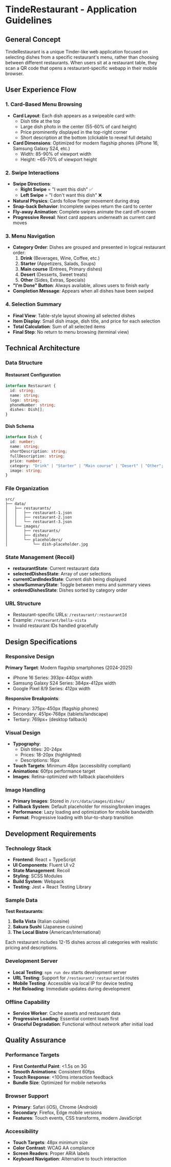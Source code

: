 # TindeRestaurant - Application Guidelines

## General Concept

TindeRestaurant is a unique Tinder-like web application focused on selecting dishes from a specific restaurant's menu, rather than choosing between different restaurants. When users sit at a restaurant table, they scan a QR code that opens a restaurant-specific webapp in their mobile browser.

## User Experience Flow

### 1. Card-Based Menu Browsing

- **Card Layout**: Each dish appears as a swipeable card with:
  - Dish title at the top
  - Large dish photo in the center (55-60% of card height)
  - Price prominently displayed in the top-right corner
  - Short description at the bottom (clickable to reveal full details)
- **Card Dimensions**: Optimized for modern flagship phones (iPhone 16, Samsung Galaxy S24, etc.)
  - Width: 85-90% of viewport width
  - Height: ~65-70% of viewport height

### 2. Swipe Interactions

- **Swipe Directions**:
  - **Right Swipe** = "I want this dish" ✅
  - **Left Swipe** = "I don't want this dish" ❌
- **Natural Physics**: Cards follow finger movement during drag
- **Snap-back Behavior**: Incomplete swipes return the card to center
- **Fly-away Animation**: Complete swipes animate the card off-screen
- **Progressive Reveal**: Next card appears underneath as current card moves

### 3. Menu Navigation

- **Category Order**: Dishes are grouped and presented in logical restaurant order:
  1. **Drink** (Beverages, Wine, Coffee, etc.)
  2. **Starter** (Appetizers, Salads, Soups)
  3. **Main course** (Entrees, Primary dishes)
  4. **Desert** (Desserts, Sweet treats)
  5. **Other** (Sides, Extras, Specials)
- **"I'm Done" Button**: Always available, allows users to finish early
- **Completion Message**: Appears when all dishes have been swiped

### 4. Selection Summary

- **Final View**: Table-style layout showing all selected dishes
- **Item Display**: Small dish image, dish title, and price for each selection
- **Total Calculation**: Sum of all selected items
- **Final Step**: No return to menu browsing (terminal view)

## Technical Architecture

### Data Structure

#### Restaurant Configuration

```typescript
interface Restaurant {
  id: string;
  name: string;
  logo: string;
  phoneNumber: string;
  dishes: Dish[];
}
```

#### Dish Schema

```typescript
interface Dish {
  id: number;
  name: string;
  shortDescription: string;
  fullDescription: string;
  price: number;
  category: "Drink" | "Starter" | "Main course" | "Desert" | "Other";
  image: string;
}
```

### File Organization

```
src/
├── data/
│   ├── restaurants/
│   │   ├── restaurant-1.json
│   │   ├── restaurant-2.json
│   │   └── restaurant-3.json
│   └── images/
│       ├── restaurants/
│       ├── dishes/
│       └── placeholders/
│           └── dish-placeholder.jpg
```

### State Management (Recoil)

- **restaurantState**: Current restaurant data
- **selectedDishesState**: Array of user selections
- **currentCardIndexState**: Current dish being displayed
- **showSummaryState**: Toggle between menu and summary views
- **orderedDishesState**: Dishes sorted by category order

### URL Structure

- Restaurant-specific URLs: `/restaurant/:restaurantId`
- Example: `/restaurant/bella-vista`
- Invalid restaurant IDs handled gracefully

## Design Specifications

### Responsive Design

**Primary Target**: Modern flagship smartphones (2024-2025)

- iPhone 16 Series: 393px-440px width
- Samsung Galaxy S24 Series: 384px-412px width
- Google Pixel 8/9 Series: 412px width

**Responsive Breakpoints**:

- Primary: 375px-450px (flagship phones)
- Secondary: 451px-768px (tablets/landscape)
- Tertiary: 769px+ (desktop fallback)

### Visual Design

- **Typography**:
  - Dish titles: 20-24px
  - Prices: 18-20px (highlighted)
  - Descriptions: 16px
- **Touch Targets**: Minimum 48px (accessibility compliant)
- **Animations**: 60fps performance target
- **Images**: Retina-optimized with fallback placeholders

### Image Handling

- **Primary Images**: Stored in `/src/data/images/dishes/`
- **Fallback System**: Default placeholder for missing/broken images
- **Performance**: Lazy loading and optimization for mobile bandwidth
- **Format**: Progressive loading with blur-to-sharp transition

## Development Requirements

### Technology Stack

- **Frontend**: React + TypeScript
- **UI Components**: Fluent UI v2
- **State Management**: Recoil
- **Styling**: SCSS Modules
- **Build System**: Webpack
- **Testing**: Jest + React Testing Library

### Sample Data

**Test Restaurants**:

1. **Bella Vista** (Italian cuisine)
2. **Sakura Sushi** (Japanese cuisine)
3. **The Local Bistro** (American/International)

Each restaurant includes 12-15 dishes across all categories with realistic pricing and descriptions.

### Development Server

- **Local Testing**: `npm run dev` starts development server
- **URL Testing**: Support for `/restaurant/:restaurantId` routes
- **Mobile Testing**: Accessible via local IP for device testing
- **Hot Reloading**: Immediate updates during development

### Offline Capability

- **Service Worker**: Cache assets and restaurant data
- **Progressive Loading**: Essential content loads first
- **Graceful Degradation**: Functional without network after initial load

## Quality Assurance

### Performance Targets

- **First Contentful Paint**: <1.5s on 3G
- **Smooth Animations**: Consistent 60fps
- **Touch Response**: <100ms interaction feedback
- **Bundle Size**: Optimized for mobile networks

### Browser Support

- **Primary**: Safari (iOS), Chrome (Android)
- **Secondary**: Firefox, Edge mobile versions
- **Features**: Touch events, CSS transforms, modern JavaScript

### Accessibility

- **Touch Targets**: 48px minimum size
- **Color Contrast**: WCAG AA compliance
- **Screen Readers**: Proper ARIA labels
- **Keyboard Navigation**: Alternative to touch interaction
